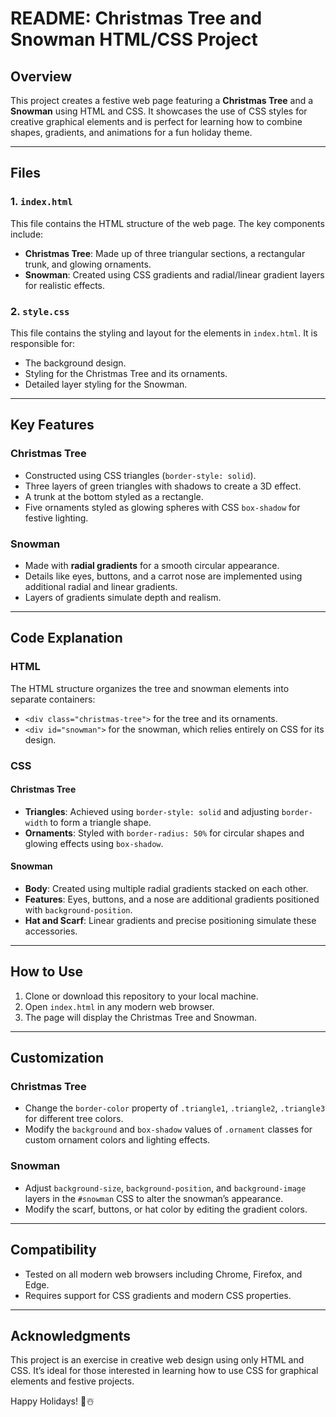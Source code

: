 # README: Christmas Tree and Snowman HTML/CSS Project

## Overview

This project creates a festive web page featuring a **Christmas Tree** and a **Snowman** using HTML and CSS. It showcases the use of CSS styles for creative graphical elements and is perfect for learning how to combine shapes, gradients, and animations for a fun holiday theme.

---

## Files

### 1. `index.html`
This file contains the HTML structure of the web page. The key components include:
- **Christmas Tree**: Made up of three triangular sections, a rectangular trunk, and glowing ornaments.
- **Snowman**: Created using CSS gradients and radial/linear gradient layers for realistic effects.

### 2. `style.css`
This file contains the styling and layout for the elements in `index.html`. It is responsible for:
- The background design.
- Styling for the Christmas Tree and its ornaments.
- Detailed layer styling for the Snowman.

---

## Key Features

### Christmas Tree
- Constructed using CSS triangles (`border-style: solid`).
- Three layers of green triangles with shadows to create a 3D effect.
- A trunk at the bottom styled as a rectangle.
- Five ornaments styled as glowing spheres with CSS `box-shadow` for festive lighting.

### Snowman
- Made with **radial gradients** for a smooth circular appearance.
- Details like eyes, buttons, and a carrot nose are implemented using additional radial and linear gradients.
- Layers of gradients simulate depth and realism.

---

## Code Explanation

### HTML
The HTML structure organizes the tree and snowman elements into separate containers:
- `<div class="christmas-tree">` for the tree and its ornaments.
- `<div id="snowman">` for the snowman, which relies entirely on CSS for its design.

### CSS
#### Christmas Tree
- **Triangles**: Achieved using `border-style: solid` and adjusting `border-width` to form a triangle shape.
- **Ornaments**: Styled with `border-radius: 50%` for circular shapes and glowing effects using `box-shadow`.

#### Snowman
- **Body**: Created using multiple radial gradients stacked on each other.
- **Features**: Eyes, buttons, and a nose are additional gradients positioned with `background-position`.
- **Hat and Scarf**: Linear gradients and precise positioning simulate these accessories.

---

## How to Use

1. Clone or download this repository to your local machine.
2. Open `index.html` in any modern web browser.
3. The page will display the Christmas Tree and Snowman.

---

## Customization

### Christmas Tree
- Change the `border-color` property of `.triangle1`, `.triangle2`, `.triangle3` for different tree colors.
- Modify the `background` and `box-shadow` values of `.ornament` classes for custom ornament colors and lighting effects.

### Snowman
- Adjust `background-size`, `background-position`, and `background-image` layers in the `#snowman` CSS to alter the snowman’s appearance.
- Modify the scarf, buttons, or hat color by editing the gradient colors.

---

## Compatibility
- Tested on all modern web browsers including Chrome, Firefox, and Edge.
- Requires support for CSS gradients and modern CSS properties.

---

## Acknowledgments
This project is an exercise in creative web design using only HTML and CSS. It’s ideal for those interested in learning how to use CSS for graphical elements and festive projects.

Happy Holidays! 🎄☃️

